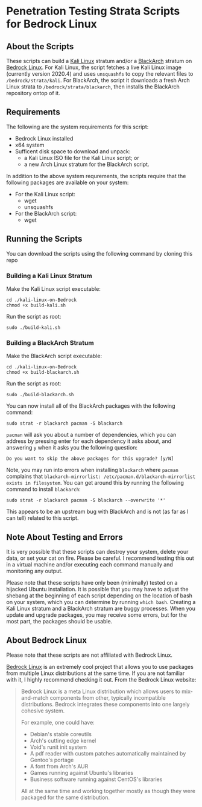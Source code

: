 # Penetration Testing Strata Scripts for Bedrock Linux

## About the Scripts
These scripts can build a [Kali Linux](https://www.kali.org/) stratum and/or a [BlackArch](https://blackarch.org/index.html) stratum on [Bedrock Linux](https://bedrocklinux.org/). For Kali Linux, the script fetches a live Kali Linux image (currently version 2020.4) and uses `unsquashfs` to copy the relevant files to `/bedrock/strata/kali`. For BlackArch, the script it downloads a fresh Arch Linux strata to `/bedrock/strata/blackarch`, then installs the BlackArch repository ontop of it.

## Requirements
The following are the system requirements for this script:
* Bedrock Linux installed
* x64 system
* Sufficent disk space to download and unpack:
  * a Kali Linux ISO file for the Kali Linux script; or
  * a new Arch Linux stratum for the BlackArch script.

In addition to the above system requrements, the scripts require that the following packages are available on your system:
* For the Kali Linux script:
  * wget
  * unsquashfs
* For the BlackArch script:
  * wget

## Running the Scripts
You can download the scripts using the following command by cloning this repo

### Building a Kali Linux Stratum
Make the Kali Linux script executable:
```
cd ./kali-linux-on-Bedrock
chmod +x build-kali.sh
```
Run the script as root:
```
sudo ./build-kali.sh
```
### Building a BlackArch Stratum
Make the BlackArch script executable:
```
cd ./kali-linux-on-Bedrock
chmod +x build-blackarch.sh
```
Run the script as root:
```
sudo ./build-blackarch.sh
```
You can now install all of the BlackArch packages with the following command:
```
sudo strat -r blackarch pacman -S blackarch
```
`pacman` will ask you about a number of dependencies, which you can address by pressing enter for each dependency it asks about, and answering `y` when it asks you the following question:
```
Do you want to skip the above packages for this upgrade? [y/N]
```
Note, you may run into errors when installing `blackarch` where `pacman` complains that `blackarch-mirrorlist: /etc/pacman.d/blackarch-mirrorlist exists in filesystem`. You can get around this by running the following command to install `blackarch`:
```
sudo strat -r blackarch pacman -S blackarch --overwrite '*'
```
This appears to be an upstream bug with BlackArch and is not (as far as I can tell) related to this script.

## Note About Testing and Errors
It is very possible that these scripts can destroy your system, delete your data, or set your cat on fire. Please be careful. I recommend testing this out in a virtual machine and/or executing each command manually and monitoring any output.

Please note that these scripts have only been (minimally) tested on a hijacked Ubuntu installation. It is possible that you may have to adjust the shebang at the beginning of each script depending on the location of bash on your system, which you can determine by running `which bash`. Creating a Kali Linux stratum and a BlackArch stratum are buggy processes. When you update and upgrade packages, you may receive some errors, but for the most part, the packages should be usable.

## About Bedrock Linux
Please note that these scripts are not affiliated with Bedrock Linux.

[Bedrock Linux](https://bedrocklinux.org/) is an extremely cool project that allows you to use packages from multiple Linux distributions at the same time. If you are not familiar with it, I highly recommend checking it out. From the Bedrock Linux website:

> Bedrock Linux is a meta Linux distribution which allows users to mix-and-match components from other, typically incompatible distributions. Bedrock integrates these components into one largely cohesive system.
>
> For example, one could have:
>
> * Debian's stable coreutils
> * Arch's cutting edge kernel
> * Void's runit init system
> * A pdf reader with custom patches automatically maintained by Gentoo's portage
> * A font from Arch's AUR
> * Games running against Ubuntu's libraries
> * Business software running against CentOS's libraries
>
> All at the same time and working together mostly as though they were packaged for the same distribution.
